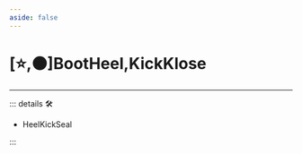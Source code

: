 ```yaml
---
aside: false
---
```

# [⭐,🟠]<labor>BootHeel</labor>,<motor>KickKlose</motor>

---

<!-- =================================================== -->
<!-- =================================================== -->
<!-- =================================================== -->
<!-- =================================================== -->
<!-- =================================================== -->
::: details 🛠

- HeelKickSeal

:::
